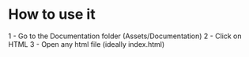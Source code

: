 # How to use it

1 - Go to the Documentation folder (Assets/Documentation)
2 - Click on HTML
3 - Open any html file (ideally index.html)

